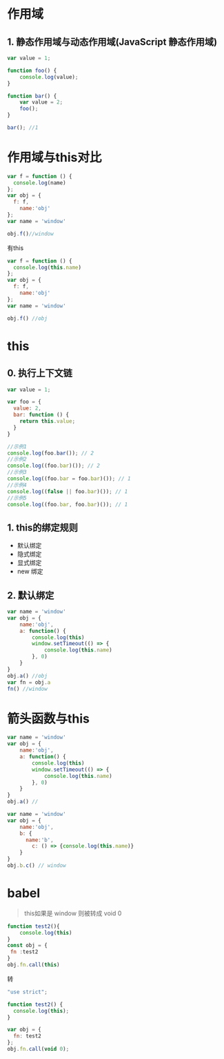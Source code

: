 # 作用域

## 1. 静态作用域与动态作用域(JavaScript 静态作用域)

```javascript
var value = 1;

function foo() {
    console.log(value);
}

function bar() {
    var value = 2;
    foo();
}

bar(); //1

```





# 作用域与this对比

```javascript
var f = function () {
  console.log(name)
};
var obj = { 
  f: f,
	name:'obj' 
};
var name = 'window'

obj.f()//window
```

有this

```javascript
var f = function () {
  console.log(this.name)
};
var obj = { 
  f: f,
	name:'obj' 
};
var name = 'window'

obj.f() //obj
```





# this

## 0. 执行上下文链

```javascript
var value = 1;

var foo = {
  value: 2,
  bar: function () {
    return this.value;
  }
}

//示例1
console.log(foo.bar()); // 2
//示例2
console.log((foo.bar)()); // 2
//示例3
console.log((foo.bar = foo.bar)()); // 1
//示例4
console.log((false || foo.bar)()); // 1
//示例5
console.log((foo.bar, foo.bar)()); // 1
```



## 1. this的绑定规则

- 默认绑定
- 隐式绑定
- 显式绑定
- new 绑定



## 2. 默认绑定

```javascript
var name = 'window'
var obj = {
    name:'obj',
    a: function() {
        console.log(this)
        window.setTimeout(() => { 
            console.log(this.name) 
        }, 0)
    }
}
obj.a() //obj
var fn = obj.a
fn() //window
```





# 箭头函数与this

```javascript
var name = 'window'
var obj = {
    name:'obj',
    a: function() {
        console.log(this)
        window.setTimeout(() => { 
            console.log(this.name) 
        }, 0)
    }
}
obj.a() //
```



```javascript
var name = 'window'
var obj = {
    name:'obj',
    b: {
      name:'b',
    	c: () => {console.log(this.name)}
	}
}
obj.b.c() // window
```



# babel

> this如果是 window 则被转成 void 0

```javascript
function test2(){
	console.log(this)
}
const obj = {
 fn :test2
}
obj.fn.call(this)
```

转

```javascript
"use strict";

function test2() {
  console.log(this);
}

var obj = {
  fn: test2
};
obj.fn.call(void 0);
```

